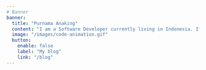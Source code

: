 ```yaml
---
# Banner
banner:
  title: "Purnama Anaking"
  content: "I am a Software Developer currently living in Indonesia. If you’d like to get in touch, feel free to say hello through any of the social links below."
  image: "/images/code-animation.gif"
  button:
    enable: false
    label: "My blog"
    link: "/blog"
---
```

